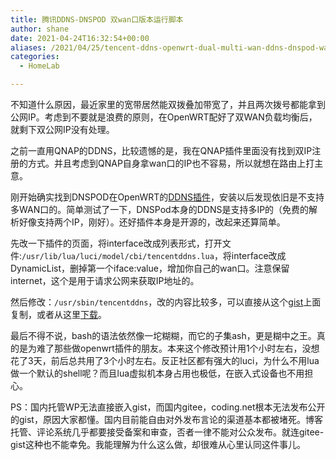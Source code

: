 ```yaml
---
title: 腾讯DDNS-DNSPOD 双wan口版本运行脚本
author: shane
date: 2021-04-24T16:32:54+00:00
aliases: /2021/04/25/tencent-ddns-openwrt-dual-multi-wan-ddns-dnspod-wan/
categories:
  - HomeLab

---
```

不知道什么原因，最近家里的宽带居然能双拨叠加带宽了，并且两次拨号都能拿到公网IP。考虑到不要就是浪费的原则，在OpenWRT配好了双WAN负载均衡后，就剩下双公网IP没有处理。

之前一直用QNAP的DDNS，比较遗憾的是，我在QNAP插件里面没有找到双IP注册的方式。并且考虑到QNAP自身拿wan口的IP也不容易，所以就想在路由上打主意。

刚开始确实找到DNSPOD在OpenWRT的<a href="https://github.com/Tencent-Cloud-Plugins/tencentcloud-openwrt-plugin-ddns" data-type="URL" data-id="https://github.com/Tencent-Cloud-Plugins/tencentcloud-openwrt-plugin-ddns">DDNS插件</a>，安装以后发现依旧是不支持多WAN口的。简单测试了一下，DNSPod本身的DDNS是支持多IP的（免费的解析好像支持两个IP，刚好）。还好插件本身是开源的，改起来还算简单。

先改一下插件的页面，将interface改成列表形式，打开文件:`/usr/lib/lua/luci/model/cbi/tencentddns.lua`，将interface改成DynamicList，删掉第一个iface:value，增加你自己的wan口。注意保留internet，这个是用于请求公网来获取IP地址的。

然后修改：`/usr/sbin/tencentddns`，改的内容比较多，可以直接从这个<a href="https://gist.github.com/future0906/d247d2031283a43a2214948b30df7707" data-type="URL" data-id="https://gist.github.com/future0906/d247d2031283a43a2214948b30df7707">gist</a>上面复制，或者从这里<a href="https://cloud.189.cn/t/ZzaUjmZ3aaMr" data-type="URL" data-id="https://cloud.189.cn/t/ZzaUjmZ3aaMr">下载</a>。

最后不得不说，bash的语法依然像一坨糊糊，而它的子集ash，更是糊中之王。真的是为难了那些做openwrt插件的朋友。本来这个修改预计用1个小时左右，没想花了3天，前后总共用了3个小时左右。反正社区都有强大的luci，为什么不用lua做一个默认的shell呢？而且lua虚拟机本身占用也极低，在嵌入式设备也不用担心。

PS：国内托管WP无法直接嵌入gist，而国内gitee，coding.net根本无法发布公开的gist，原因大家都懂。国内目前能自由对外发布言论的渠道基本都被堵死。博客托管、评论系统几乎都要接受备案和审查，否者一律不能对公众发布。就连gitee-gist这种也不能幸免。我能理解为什么这么做，却很难从心里认同这件事儿。